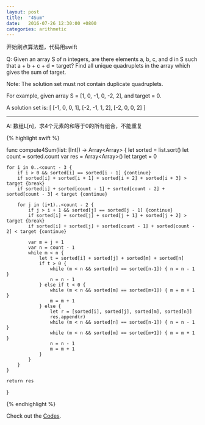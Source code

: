 ```yaml
---
layout: post
title:  "4Sum"
date:   2016-07-26 12:30:00 +0800
categories: arithmetic
---
```

开始刷点算法题，代码用swift

Q:
Given an array S of n integers, are there elements a, b, c, and d in S such that a + b + c + d = target? Find all unique quadruplets in the array which gives the sum of target.

Note: The solution set must not contain duplicate quadruplets.

For example, given array S = [1, 0, -1, 0, -2, 2], and target = 0.

A solution set is:
[
[-1,  0, 0, 1],
[-2, -1, 1, 2],
[-2,  0, 0, 2]
]

----------

A:
数组L[n]，求4个元素的和等于0的所有组合，不能重复

{% highlight swift %}

func compute4Sum(list: [Int]) -> Array<Array<Int>> {
    let sorted = list.sort()
    let count = sorted.count
    var res = Array<Array<Int>>()
    let target = 0
    
    for i in 0..<count - 3 {
        if i > 0 && sorted[i] == sorted[i - 1] {continue}
        if sorted[i] + sorted[i + 1] + sorted[i + 2] + sorted[i + 3] > target {break}
        if sorted[i] + sorted[count - 1] + sorted[count - 2] + sorted[count - 3] < target {continue}
        
        for j in (i+1)..<count - 2 {
            if j > i + 1 && sorted[j] == sorted[j - 1] {continue}
            if sorted[i] + sorted[j] + sorted[j + 1] + sorted[j + 2] > target {break}
            if sorted[i] + sorted[j] + sorted[count - 1] + sorted[count - 2] < target {continue}
            
            var m = j + 1
            var n = count - 1
            while m < n {
                let t = sorted[i] + sorted[j] + sorted[m] + sorted[n]
                if t > 0 {
                    while (m < n && sorted[n] == sorted[n-1]) { n = n - 1 }
                    n = n - 1
                } else if t < 0 {
                    while (m < n && sorted[m] == sorted[m+1]) { m = m + 1 }
                    m = m + 1
                } else {
                    let r = [sorted[i], sorted[j], sorted[m], sorted[n]]
                    res.append(r)
                    while (m < n && sorted[n] == sorted[n-1]) { n = n - 1 }
                    while (m < n && sorted[m] == sorted[m+1]) { m = m + 1 }
                    n = n - 1
                    m = m + 1
                }
            }
        }
    }
    
    return res
}

{% endhighlight %}

Check out the [Codes][codes].

[codes]: https://github.com/JingWZ/ArithmeticSorting/tree/master/4Sum.playground
